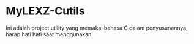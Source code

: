 # MyLEXZ-Cutils
Ini adalah project utility yang memakai bahasa C dalam penyusunannya, harap hati hati saat menggunakan
